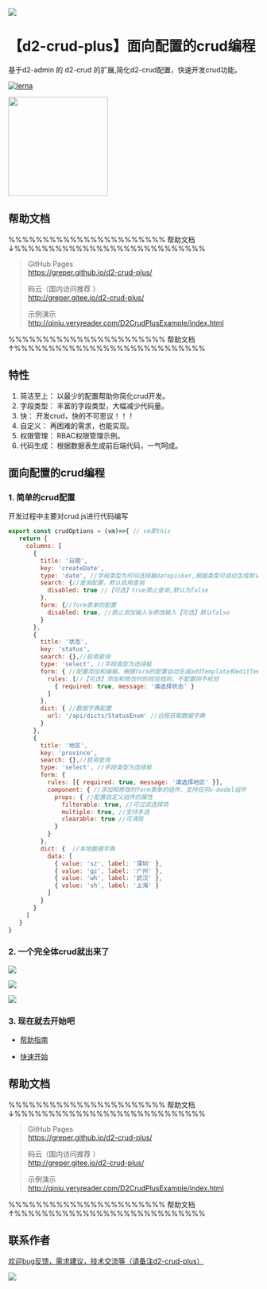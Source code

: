 
![](http://greper.veryreader.com/extends/banner1.png)


# 【d2-crud-plus】面向配置的crud编程
基于d2-admin 的 d2-crud 的扩展,简化d2-crud配置，快速开发crud功能。   

[![lerna](https://img.shields.io/badge/maintained%20with-lerna-cc00ff.svg)](https://lerna.js.org/)

<a href="https://github.com/d2-projects/d2-admin" target="_blank"><img src="https://raw.githubusercontent.com/d2-projects/d2-admin/master/docs/image/d2-admin%402x.png" width="200"></a>

## 帮助文档 
%%%%%%%%%%%%%%%%%%%%%%% 帮助文档 ↓%%%%%%%%%%%%%%%%%%%%%%%%%%%%
> 
>GitHub Pages   
>https://greper.github.io/d2-crud-plus/
>
>码云（国内访问推荐 ）  
>http://greper.gitee.io/d2-crud-plus/   
>
>示例演示   
>http://qiniu.veryreader.com/D2CrudPlusExample/index.html
>
%%%%%%%%%%%%%%%%%%%%%%% 帮助文档 ↑%%%%%%%%%%%%%%%%%%%%%%%%%%%%
## 特性

1. 简洁至上： 以最少的配置帮助你简化crud开发。
2. 字段类型： 丰富的字段类型，大幅减少代码量。
3. 快： 开发crud，快的不可思议！！！
4. 自定义： 再困难的需求，也能实现。
5. 权限管理： RBAC权限管理示例。
6. 代码生成： 根据数据表生成前后端代码，一气呵成。  

## 面向配置的crud编程
 
### 1. 简单的crud配置
开发过程中主要对crud.js进行代码编写 
```js
export const crudOptions = (vm)=>{ // vm即this
   return {
     columns: [
       {
         title: '日期',
         key: 'createDate',
         type: 'date', //字段类型为时间选择器datepicker,根据类型可自动生成默认配置
         search: {//查询配置，默认启用查询
           disabled: true //【可选】true禁止查询,默认为false
         },
         form: {//form表单的配置
           disabled: true, //禁止添加输入与修改输入【可选】默认false
         }
       },
       {
         title: '状态',
         key: 'status',
         search: {},//启用查询
         type: 'select', //字段类型为选择框
         form: { //配置添加和编辑，根据form的配置自动生成addTemplate和editTemplate
           rules: [//【可选】添加和修改时的校验规则，不配置则不校验
             { required: true, message: '请选择状态' }
           ]
         },
         dict: { //数据字典配置
           url: '/api/dicts/StatusEnum' //远程获取数据字典
         }
       },
       {
         title: '地区', 
         key: 'province', 
         search: {},//启用查询
         type: 'select', //字段类型为选择框
         form: {
           rules: [{ required: true, message: '请选择地区' }],
           component: { //添加和修改时form表单的组件，支持任何v-model组件
             props: { //配置自定义组件的属性
               filterable: true, //可过滤选择项
               multiple: true, //支持多选
               clearable: true //可清除
             }
           }
         },
         dict: {  //本地数据字典
           data: [
             { value: 'sz', label: '深圳' }, 
             { value: 'gz', label: '广州' }, 
             { value: 'wh', label: '武汉' }, 
             { value: 'sh', label: '上海' }
           ]
         }
       }
     ]
   }
}
``` 
### 2. 一个完全体crud就出来了   

![](https://raw.githubusercontent.com/greper/d2-crud-plus/master/packages/d2-crud-plus/doc/image/list.png)

![](https://raw.githubusercontent.com/greper/d2-crud-plus/master/packages/d2-crud-plus/doc/image/add.png)

![](https://raw.githubusercontent.com/greper/d2-crud-plus/master/packages/d2-crud-plus/doc/image/edit.png)

### 3. 现在就去开始吧
* [帮助指南](http://greper.gitee.io/d2-crud-plus/guide/)

* [快速开始](http://greper.gitee.io/d2-crud-plus/guide/quickstart.html)


## 帮助文档 
%%%%%%%%%%%%%%%%%%%%%%% 帮助文档 ↓%%%%%%%%%%%%%%%%%%%%%%%%%%%%
> 
>GitHub Pages   
>https://greper.github.io/d2-crud-plus/
>
>码云（国内访问推荐 ）  
>http://greper.gitee.io/d2-crud-plus/   
>
>示例演示   
>http://qiniu.veryreader.com/D2CrudPlusExample/index.html
>
%%%%%%%%%%%%%%%%%%%%%%% 帮助文档 ↑%%%%%%%%%%%%%%%%%%%%%%%%%%%%

## 联系作者

[欢迎bug反馈，需求建议，技术交流等（请备注d2-crud-plus）](http://greper.gitee.io/d2-crud-plus/guide/contact.html)

![](http://d2p.file.veryreader.com/greper/contact.png)

